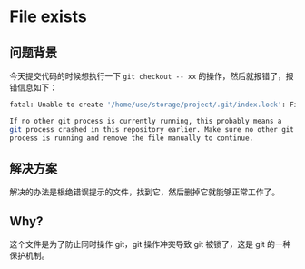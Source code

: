 # File exists

## 问题背景

今天提交代码的时候想执行一下 `git checkout -- xx` 的操作，然后就报错了，报错信息如下：

```bash
fatal: Unable to create '/home/use/storage/project/.git/index.lock': File exists.

If no other git process is currently running, this probably means a
git process crashed in this repository earlier. Make sure no other git
process is running and remove the file manually to continue.
```

## 解决方案

解决的办法是根绝错误提示的文件，找到它，然后删掉它就能够正常工作了。

## Why?

这个文件是为了防止同时操作 git，git 操作冲突导致 git 被锁了，这是 git 的一种保护机制。
